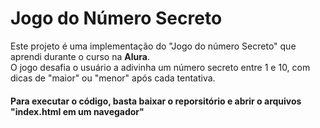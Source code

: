 <h1>Jogo do Número Secreto</h1>

<p>Este projeto é uma implementação do "Jogo do número Secreto" que aprendi durante o curso na <b>Alura</b>.</br> 
O jogo desafia o usuário a adivinha um número secreto entre 1 e 10, com dicas de "maior" ou "menor" após cada tentativa.</p>

<h4>Para executar o código, basta baixar o reporsitório e abrir o arquivos "index.html em um navegador"</h4>
